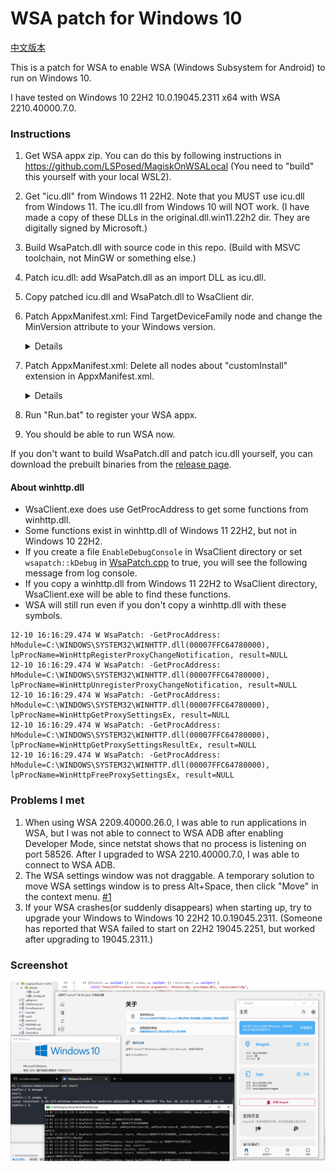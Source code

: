 # WSA patch for Windows 10

[中文版本](./README_zhs.md)

This is a patch for WSA to enable WSA (Windows Subsystem for Android) to run on Windows 10.

I have tested on Windows 10 22H2 10.0.19045.2311 x64 with WSA 2210.40000.7.0.

### Instructions

1. Get WSA appx zip. You can do this by following instructions in https://github.com/LSPosed/MagiskOnWSALocal
   (You need to "build" this yourself with your local WSL2).
2. Get "icu.dll" from Windows 11 22H2. Note that you MUST use icu.dll from Windows 11.
   The icu.dll from Windows 10 will NOT work.
   (I have made a copy of these DLLs in the original.dll.win11.22h2 dir. They are digitally signed by Microsoft.)
3. Build WsaPatch.dll with source code in this repo.
   (Build with MSVC toolchain, not MinGW or something else.)
4. Patch icu.dll: add WsaPatch.dll as an import DLL as icu.dll.
5. Copy patched icu.dll and WsaPatch.dll to WsaClient dir.
6. Patch AppxManifest.xml: Find TargetDeviceFamily node and change the MinVersion attribute to your Windows version.
   <details>

   Find the following line in AppxManifest.xml.
   ```xml
   <TargetDeviceFamily Name="Windows.Desktop" MinVersion="10.0.22000.120" MaxVersionTested="10.0.22000.120"/>
   ```

   Change the `MinVersion` from `10.0.22000.120` to your Windows version, like `10.0.19045.2311`.
   </details>
7. Patch AppxManifest.xml: Delete all nodes about "customInstall" extension in AppxManifest.xml.
   <details>
   Delete the following content from AppxManifest.xml.

   ```xml
   <rescap:Capability Name="customInstallActions"/>
   ```

   ```xml
   <desktop6:Extension Category="windows.customInstall">
       <desktop6:CustomInstall Folder="CustomInstall" desktop8:RunAsUser="true">
           <desktop6:RepairActions>
               <desktop6:RepairAction File="WsaSetup.exe" Name="Repair" Arguments="repair"/>
           </desktop6:RepairActions>
           <desktop6:UninstallActions>
               <desktop6:UninstallAction File="WsaSetup.exe" Name="Uninstall" Arguments="uninstall"/>
           </desktop6:UninstallActions>
       </desktop6:CustomInstall>
   </desktop6:Extension>
   ```

   </details>
8. Run "Run.bat" to register your WSA appx.
9. You should be able to run WSA now.

If you don't want to build WsaPatch.dll and patch icu.dll yourself,
you can download the prebuilt binaries from the [release page](https://github.com/cinit/WSAPatch/releases).

#### About winhttp.dll

- WsaClient.exe does use GetProcAddress to get some functions from winhttp.dll.
- Some functions exist in winhttp.dll of Windows 11 22H2, but not in Windows 10 22H2.
- If you create a file `EnableDebugConsole` in WsaClient directory or set `wsapatch::kDebug` in [WsaPatch.cpp](WsaPatch.cpp) to true,
  you will see the following message from log console.
- If you copy a winhttp.dll from Windows 11 22H2 to WsaClient directory, WsaClient.exe will be able to find these functions.
- WSA will still run even if you don't copy a winhttp.dll with these symbols.

```text
12-10 16:16:29.474 W WsaPatch: -GetProcAddress: hModule=C:\WINDOWS\SYSTEM32\WINHTTP.dll(00007FFC64780000), lpProcName=WinHttpRegisterProxyChangeNotification, result=NULL
12-10 16:16:29.474 W WsaPatch: -GetProcAddress: hModule=C:\WINDOWS\SYSTEM32\WINHTTP.dll(00007FFC64780000), lpProcName=WinHttpUnregisterProxyChangeNotification, result=NULL
12-10 16:16:29.474 W WsaPatch: -GetProcAddress: hModule=C:\WINDOWS\SYSTEM32\WINHTTP.dll(00007FFC64780000), lpProcName=WinHttpGetProxySettingsEx, result=NULL
12-10 16:16:29.474 W WsaPatch: -GetProcAddress: hModule=C:\WINDOWS\SYSTEM32\WINHTTP.dll(00007FFC64780000), lpProcName=WinHttpGetProxySettingsResultEx, result=NULL
12-10 16:16:29.474 W WsaPatch: -GetProcAddress: hModule=C:\WINDOWS\SYSTEM32\WINHTTP.dll(00007FFC64780000), lpProcName=WinHttpFreeProxySettingsEx, result=NULL
```

### Problems I met

1. When using WSA 2209.40000.26.0, I was able to run applications in WSA,
   but I was not able to connect to WSA ADB after enabling Developer Mode,
   since netstat shows that no process is listening on port 58526.
   After I upgraded to WSA 2210.40000.7.0, I was able to connect to WSA ADB.
2. The WSA settings window was not draggable.
   A temporary solution to move WSA settings window is to press Alt+Space, then click "Move" in the context
   menu. [#1](https://github.com/cinit/WSAPatch/issues/1)
3. If your WSA crashes(or suddenly disappears) when starting up, try to upgrade your Windows to Windows 10 22H2 10.0.19045.2311.
   (Someone has reported that WSA failed to start on 22H2 19045.2251, but worked after upgrading to 19045.2311.)

### Screenshot

![screenshot](./pic/screenshot_20221202.png)
